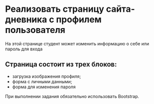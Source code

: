 # Реализовать страницу сайта-дневника с профилем пользователя

На этой странице студент может изменить информацию о себе или пароль для входа

## Страница состоит из трех блоков:

- загрузка изображения профиля;
- форма с личными данными;
- форма для изменения пароля

При выполнении задания обязательно использовать Bootstrap.
